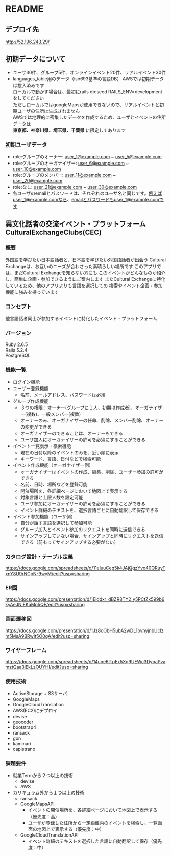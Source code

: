 # README
## デプロイ先
http://52.196.243.29/
## 初期データについて
- ユーザ30件、グループ5件、オンラインイベント20件、リアルイベント30件
- languages_table用のデータ（iso693基準の言語DB）
AWSでは初期データは投入済みです  
ローカルで動かす場合は、最初にrails db:seed RAILS_ENV=developmentをしてください   
ただしローカルではgoogleMapsが使用できないので、リアルイベントと初期ユーザの住所は生成されません  
AWSでは地理的に密集したデータを作成するため、ユーザとイベントの住所データは  
**東京都、神奈川県、埼玉県、千葉県** に限定してあります  
### 初期ユーザデータ
- role:グループのオーナー: user_1@example.com ~ user_5@example.com
- role:グループのオーガナイザー: user_6@example.com ~ user_10@example.com
- role:グループのメンバー: user_11@example.com ~ user_20@example.com
- role:なし: user_21@example.com ~ user_30@example.com
- 各ユーザのemailとパスワードは、それぞれのユーザ名と同じです。例えばuser_1@example.comなら、emailとパスワードもuser_1@example.comです
## 異文化話者の交流イベント・プラットフォーム CulturalExchangeClubs(CEC)
### 概要
外国語を学びたい日本語話者と、日本語を学びたい外国語話者が出会う
Cultural Exchangeは、お互いのニーズが合わさった素晴らしい場所です
このアプリでは、まだCultural Exchangeを知らない方にも
このイベントがどんなものか紹介し、簡単に企画・参加できるようにご案内します
またCultural Exchangeに特化しているため、他のアプリよりも言語を選択しての
検索やイベント企画・参加機能に強みを持っています
### コンセプト
他言語話者同士が参加するイベントに特化したイベント・プラットフォーム
### バージョン
Ruby 2.6.5  
Rails 5.2.4  
PostgreSQL
### 機能一覧
- ログイン機能
- ユーザー登録機能
  - 名前、メールアドレス、パスワードは必須
- グループ作成機能
  - ３つの権限：オーナー(グループに１人、初期は作成者)、オーガナイザー(複数)、一般メンバー(複数)
  - オーナーのみ、オーガナイザーの任命、削除、メンバー削除、オーナーの変更ができる
  - オーガナイザーのできることは、オーナーもできる
  - ユーザ加入にオーガナイザーの許可を必須にすることができる
- イベント一覧表示・検索機能
  - 現在の日付以降のイベントのみを、近い順に表示
  - キーワード、言語、日付などで検索可能
- イベント作成機能（オーガナイザー側）
  - オーガナイザーはイベントの作成、編集、削除、ユーザー参加の許可ができる
  - 名前、日時、場所などを登録可能
  - 開催場所を、各詳細ページにおいて地図上で表示する
  - 対象言語と上限人数を設定可能
  - ユーザ参加にオーガナイザーの許可を必須にすることができる
  - イベント詳細のテキストを、選択言語ごとに自動翻訳して保存できる
- イベント参加機能（ユーザ側）
  - 自分が話す言語を選択して参加可能
  - グループ加入とイベント参加のリクエストを同時に送信できる
  - サインアップしていない場合、サインアップと同時にリクエストを送信できる（前もってサインアップする必要がない）
### カタログ設計・テーブル定義
https://docs.google.com/spreadsheets/d/11eluuCeg5k4JAjQgzYvo40QRuyTxnY8U9rNCpN-9wyM/edit?usp=sharing
### ER図
https://docs.google.com/presentation/d/1Eiddxr_dBZR8TY2_y5PCtZx599b6kyAeJNIEKaMo5QE/edit?usp=sharing
### 画面遷移図
https://docs.google.com/presentation/d/1Jz8oObH5ubA2wDL1bvhyjnbUclzm5MsA9BRwIt5O0gA/edit?usp=sharing
### ワイヤーフレーム
https://docs.google.com/spreadsheets/d/14cne6lTpEx5Xq9UEWc3DybaPvamztQaa3jEkLzOUYHI/edit?usp=sharing
### 使用技術
- ActiveStorage + S3サーバ
- GoogleMaps
- GoogleCloudTranslation
- AWS(EC2)にデプロイ
- devise
- geocoder
- bootstrap4
- ransack
- gon
- kaminari
- capistrano
### 課題要件
- 就業Termから２つ以上の技術
  - devise
  - AWS
- カリキュラム外から１つ以上の技術
  - ransack
  - GoogleMapsAPI
    - イベントの開催場所を、各詳細ページにおいて地図上で表示する（優先度：高）
    - ユーザが登録した住所から一定距離内のイベントを検索し、一覧画面の地図上で表示する（優先度：中）
  - GoogleCloudTranslationAPI
    - イベント詳細のテキストを選択した言語に自動翻訳して保存（優先度：中）
